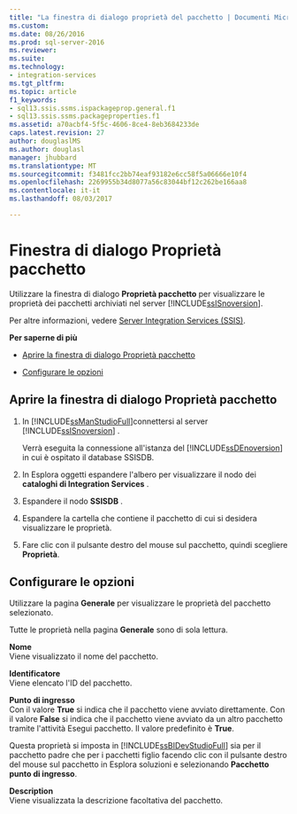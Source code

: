 ```yaml
---
title: "La finestra di dialogo proprietà del pacchetto | Documenti Microsoft"
ms.custom: 
ms.date: 08/26/2016
ms.prod: sql-server-2016
ms.reviewer: 
ms.suite: 
ms.technology:
- integration-services
ms.tgt_pltfrm: 
ms.topic: article
f1_keywords:
- sql13.ssis.ssms.ispackageprop.general.f1
- sql13.ssis.ssms.packageproperties.f1
ms.assetid: a70acbf4-5f5c-4606-8ce4-8eb3684233de
caps.latest.revision: 27
author: douglaslMS
ms.author: douglasl
manager: jhubbard
ms.translationtype: MT
ms.sourcegitcommit: f3481fcc2bb74eaf93182e6cc58f5a06666e10f4
ms.openlocfilehash: 2269955b34d8077a56c83044bf12c262be166aa8
ms.contentlocale: it-it
ms.lasthandoff: 08/03/2017

---
```

# <a name="package-properties-dialog-box"></a>Finestra di dialogo Proprietà pacchetto
  Utilizzare la finestra di dialogo **Proprietà pacchetto** per visualizzare le proprietà dei pacchetti archiviati nel server [!INCLUDE[ssISnoversion](../../includes/ssisnoversion-md.md)].  
  
 Per altre informazioni, vedere [Server Integration Services &#40;SSIS&#41;](https://msdn.microsoft.com/library/ms141134.aspx).  
  
 **Per saperne di più**  
  
-   [Aprire la finestra di dialogo Proprietà pacchetto](#open_dialog)  
  
-   [Configurare le opzioni](#options)  
  
##  <a name="open_dialog"></a> Aprire la finestra di dialogo Proprietà pacchetto  
  
1.  In [!INCLUDE[ssManStudioFull](../../includes/ssmanstudiofull-md.md)]connettersi al server [!INCLUDE[ssISnoversion](../../includes/ssisnoversion-md.md)] .  
  
     Verrà eseguita la connessione all'istanza del [!INCLUDE[ssDEnoversion](../../includes/ssdenoversion-md.md)] in cui è ospitato il database SSISDB.  
  
2.  In Esplora oggetti espandere l'albero per visualizzare il nodo dei **cataloghi di Integration Services** .  
  
3.  Espandere il nodo **SSISDB** .  
  
4.  Espandere la cartella che contiene il pacchetto di cui si desidera visualizzare le proprietà.  
  
5.  Fare clic con il pulsante destro del mouse sul pacchetto, quindi scegliere **Proprietà**.  
  
##  <a name="options"></a> Configurare le opzioni  
 Utilizzare la pagina **Generale** per visualizzare le proprietà del pacchetto selezionato.  
  
 Tutte le proprietà nella pagina **Generale** sono di sola lettura.  
  
 **Nome**  
 Viene visualizzato il nome del pacchetto.  
  
 **Identificatore**  
 Viene elencato l'ID del pacchetto.  
  
 **Punto di ingresso**  
 Con il valore **True** si indica che il pacchetto viene avviato direttamente. Con il valore **False** si indica che il pacchetto viene avviato da un altro pacchetto tramite l'attività Esegui pacchetto. Il valore predefinito è **True**.  
  
 Questa proprietà si imposta in [!INCLUDE[ssBIDevStudioFull](../../includes/ssbidevstudiofull-md.md)] sia per il pacchetto padre che per i pacchetti figlio facendo clic con il pulsante destro del mouse sul pacchetto in Esplora soluzioni e selezionando **Pacchetto punto di ingresso**.  
  
 **Description**  
 Viene visualizzata la descrizione facoltativa del pacchetto.  
  
  

